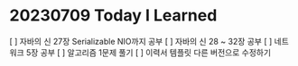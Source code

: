 # 20230709 Today I Learned
[ ] 자바의 신 27장 Serializable NIO까지 공부
[ ] 자바의 신 28 ~ 32장 공부
[ ] 네트워크 5장 공부
[ ] 알고리즘 1문제 풀기
[ ] 이력서 템플릿 다른 버전으로 수정하기